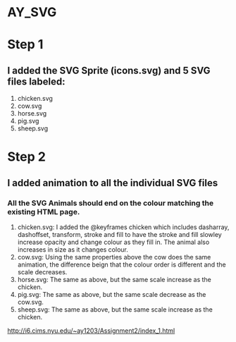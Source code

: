 # AY_SVG

# Step 1
## I added the SVG Sprite (icons.svg) and 5 SVG files labeled:
1. chicken.svg
2. cow.svg
3. horse.svg
4. pig.svg 
5. sheep.svg

# Step 2
## I added animation to all the individual SVG files
### All the SVG Animals should end on the colour matching the existing HTML page.
1. chicken.svg: I added the @keyframes chicken which includes dasharray, dashoffset, transform, stroke and fill to have the stroke and fill slowley increase opacity and change colour as they fill in. The animal also increases in size as it changes colour.
2. cow.svg: Using the same properties above the cow does the same animation, the difference beign that the colour order is different and the scale decreases. 
3. horse.svg: The same as above, but the same scale increase as the chicken.
4. pig.svg: The same as above, but the same scale decrease as the cow.svg. 
5. sheep.svg: The same as above, but the same scale increase as the chicken. 

http://i6.cims.nyu.edu/~ay1203/Assignment2/index_1.html
